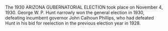 The 1930 ARIZONA GUBERNATORIAL ELECTION took place on November 4, 1930. George W. P. Hunt narrowly won the general election in 1930, defeating incumbent governor John Calhoun Phillips, who had defeated Hunt in his bid for reelection in the previous election year in 1928.
